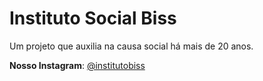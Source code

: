 # Instituto Social Biss

Um projeto que auxilia na causa social há mais de 20 anos.

**Nosso Instagram**: [@institutobiss](https://www.instagram.com/institutobiss)
